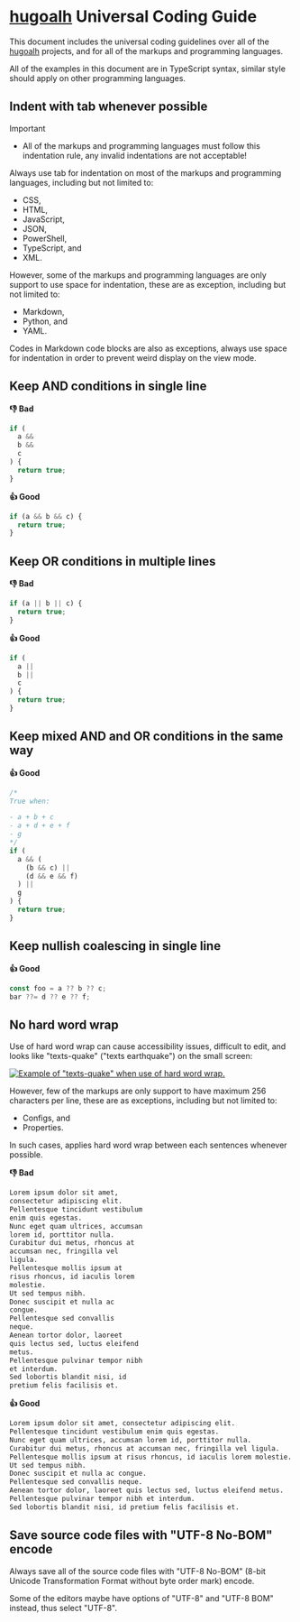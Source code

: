 [hugoalh]: https://github.com/hugoalh

# [hugoalh] Universal Coding Guide

This document includes the universal coding guidelines over all of the [hugoalh][hugoalh] projects, and for all of the markups and programming languages.

All of the examples in this document are in TypeScript syntax, similar style should apply on other programming languages.

## Indent with tab whenever possible

> [!IMPORTANT]
> - All of the markups and programming languages must follow this indentation rule, any invalid indentations are not acceptable!

Always use tab for indentation on most of the markups and programming languages, including but not limited to:

- CSS,
- HTML,
- JavaScript,
- JSON,
- PowerShell,
- TypeScript, and
- XML.

However, some of the markups and programming languages are only support to use space for indentation, these are as exception, including but not limited to:

- Markdown,
- Python, and
- YAML.

Codes in Markdown code blocks are also as exceptions, always use space for indentation in order to prevent weird display on the view mode.

## Keep AND conditions in single line

**👎 Bad**

```ts
if (
  a &&
  b &&
  c
) {
  return true;
}
```

**👍 Good**

```ts
if (a && b && c) {
  return true;
}
```

## Keep OR conditions in multiple lines

**👎 Bad**

```ts
if (a || b || c) {
  return true;
}
```

**👍 Good**

```ts
if (
  a ||
  b ||
  c
) {
  return true;
}
```

## Keep mixed AND and OR conditions in the same way

**👍 Good**

```ts
/*
True when:

- a + b + c
- a + d + e + f
- g
*/
if (
  a && (
    (b && c) ||
    (d && e && f)
  ) ||
  g
) {
  return true;
}
```

## Keep nullish coalescing in single line

**👍 Good**

```ts
const foo = a ?? b ?? c;
bar ??= d ?? e ?? f;
```

## No hard word wrap

Use of hard word wrap can cause accessibility issues, difficult to edit, and looks like "texts-quake" ("texts earthquake") on the small screen:

[![Example of "texts-quake" when use of hard word wrap.](https://martin-ueding.de/posts/hard-vs-soft-line-wrap/vim-hard-narrow.png "Example of \"texts-quake\" when use of hard word wrap.")](https://martin-ueding.de/posts/hard-vs-soft-line-wrap)

However, few of the markups are only support to have maximum 256 characters per line, these are as exceptions, including but not limited to:

- Configs, and
- Properties.

In such cases, applies hard word wrap between each sentences whenever possible.

**👎 Bad**

```md
Lorem ipsum dolor sit amet,
consectetur adipiscing elit.
Pellentesque tincidunt vestibulum
enim quis egestas.
Nunc eget quam ultrices, accumsan
lorem id, porttitor nulla.
Curabitur dui metus, rhoncus at
accumsan nec, fringilla vel
ligula.
Pellentesque mollis ipsum at
risus rhoncus, id iaculis lorem
molestie.
Ut sed tempus nibh.
Donec suscipit et nulla ac
congue.
Pellentesque sed convallis
neque.
Aenean tortor dolor, laoreet
quis lectus sed, luctus eleifend
metus.
Pellentesque pulvinar tempor nibh
et interdum.
Sed lobortis blandit nisi, id
pretium felis facilisis et.
```

**👍 Good**

```md
Lorem ipsum dolor sit amet, consectetur adipiscing elit.
Pellentesque tincidunt vestibulum enim quis egestas.
Nunc eget quam ultrices, accumsan lorem id, porttitor nulla.
Curabitur dui metus, rhoncus at accumsan nec, fringilla vel ligula.
Pellentesque mollis ipsum at risus rhoncus, id iaculis lorem molestie.
Ut sed tempus nibh.
Donec suscipit et nulla ac congue.
Pellentesque sed convallis neque.
Aenean tortor dolor, laoreet quis lectus sed, luctus eleifend metus. 
Pellentesque pulvinar tempor nibh et interdum. 
Sed lobortis blandit nisi, id pretium felis facilisis et.
```

## Save source code files with "UTF-8 No-BOM" encode

Always save all of the source code files with "UTF-8 No-BOM" (8-bit Unicode Transformation Format without byte order mark) encode.

Some of the editors maybe have options of "UTF-8" and "UTF-8 BOM" instead, thus select "UTF-8".
